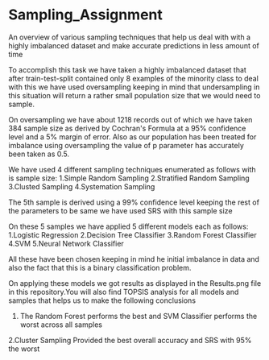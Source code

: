 # Sampling_Assignment
An overview of various sampling techniques that help us deal with with a highly imbalanced dataset and make accurate predictions in less amount of time

To accomplish this task we have taken a highly imbalanced dataset that after train-test-split contained only 8 examples of the minority class to deal with this we have used oversampling keeping in mind that undersampling in this situation 
will return a rather small population size that we would need to sample.

On oversampling we have about 1218 records out of which we have taken 384 sample size as derived by Cochran's Formula at a 95% confidence level and a 5% margin of error.
Also as our population has been treated for imbalance using oversampling the value of p parameter has accurately been taken as 0.5.

We have used 4 different sampling techniques enumerated as follows with is sample size:
1.Simple Random Sampling
2.Stratified Random Sampling
3.Clusted Sampling
4.Systemation Sampling

The 5th sample is derived using a 99% confidence level keeping the rest of the parameters to be same we have used SRS with this sample size

On these 5 samples we have applied 5 different models each as follows:
1.Logistic Regression
2.Decision Tree Classifier
3.Random Forest Classifier
4.SVM 
5.Neural Network Classifier

All these have been chosen keeping in mind he initial imbalance in data and also the fact that this is a binary classification problem.

On applying these models we got results as displayed in the Results.png file in this repository.You will also find TOPSIS analysis for all models and samples that helps us to make the following conclusions


1. The Random Forest performs the best and SVM Classifier performs the worst across all samples 

2.Cluster Sampling Provided the best overall accuracy and SRS with 95% the worst 


